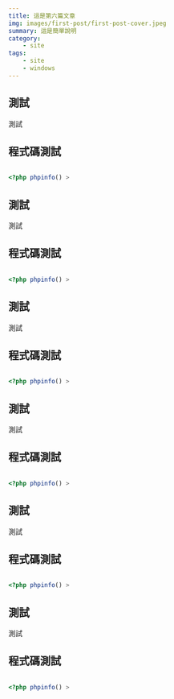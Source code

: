 ```yaml
---
title: 這是第六篇文章
img: images/first-post/first-post-cover.jpeg
summary: 這是簡單說明
category: 
    - site
tags:
    - site
    - windows
---
```


## 測試

測試

## 程式碼測試

```php

<?php phpinfo() >
```

## 測試

測試

## 程式碼測試

```php

<?php phpinfo() >
```

## 測試

測試

## 程式碼測試

```php

<?php phpinfo() >
```
## 測試

測試

## 程式碼測試

```php

<?php phpinfo() >
```
## 測試

測試

## 程式碼測試

```php

<?php phpinfo() >
```
## 測試

測試

## 程式碼測試

```php

<?php phpinfo() >
```